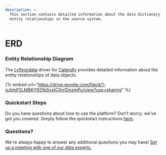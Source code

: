 ```yaml
---
description: >-
  This section contains detailed information about the data dictionary, and
  entity relationships in the source system.
---
```


# ERD

### Entity Relationship Diagram

The [Lyftrondata](https://www.lyftrondata.com/) driver for [Calendly](https://www.lyftrondata.com/integration/business-analytics/calendly//) provides detailed information about the entity relationships of data objects.

{% embed url="https://drive.google.com/file/d/1-gJtrbP2LMBKY921bSvxtC0rrDjnzmPo/view?usp=sharing" %}

### Quickstart Steps

Do you have questions about how to use the platform? Don't worry; we've got you covered. Simply follow the quickstart instructions [here](../README.md).

### Questions? <a href="#questions" id="questions"></a>

We're always happy to answer any additional questions you may have! [Set up a meeting with one of our data experts.](https://www.lyftrondata.com/book-a-meeting/)

